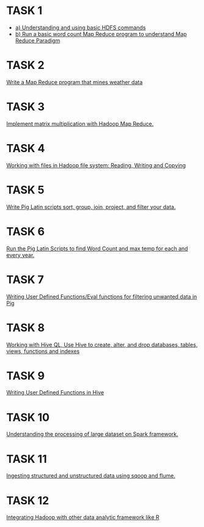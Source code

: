 # TASK 1
- [a) Understanding and using basic HDFS commands]()
- [b) Run a basic word count Map Reduce program to understand Map Reduce Paradigm](https://github.com/prabhasg03/Task-Codes/blob/Big-Data-Analytics-Lab/Task%201/1b.java)
# TASK 2
[Write a Map Reduce program that mines weather data](https://github.com/prabhasg03/Task-Codes/blob/Big-Data-Analytics-Lab/Task%202/Task2.java)
# TASK 3
[Implement matrix multiplication with Hadoop Map Reduce.]()
# TASK 4
[Working with files in Hadoop file system: Reading, Writing and Copying]()
# TASK 5
[Write Pig Latin scripts sort, group, join, project, and filter your data.]()
# TASK 6
[Run the Pig Latin Scripts to find Word Count and max temp for each and every year.]()
# TASK 7
[Writing User Defined Functions/Eval functions for filtering unwanted data in Pig]()
# TASK 8
[Working with Hive QL, Use Hive to create, alter, and drop databases, tables, views, functions and indexes]()
# TASK 9
[Writing User Defined Functions in Hive]()
# TASK 10
[Understanding the processing of large dataset on Spark framework.]()
# TASK 11
[Ingesting structured and unstructured data using sqoop and flume.]()
# TASK 12
[Integrating Hadoop with other data analytic framework like R]()
